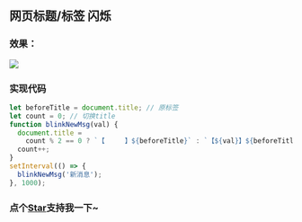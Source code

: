 ## 网页标题/标签 闪烁

### 效果：

![](https://github.com/OBKoro1/articleImg_src/blob/master/weibo_img_move/005Y4rCogy1fwx2ghq9wqg306m01p744.gif?raw=true)

### 实现代码

```js
let beforeTitle = document.title; // 原标签
let count = 0; // 切换title
function blinkNewMsg(val) {
  document.title =
    count % 2 == 0 ? `【　　　】${beforeTitle}` : `【${val}】${beforeTitle}`;
  count++;
}
setInterval(() => {
  blinkNewMsg('新消息');
}, 1000);
```
<!-- 特殊字符串：用于修改/删除markdown的结尾提示语-OBKoro1 -->
### 点个[Star](https://github.com/OBKoro1/codeBlack)支持我一下~

